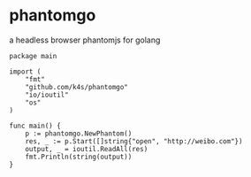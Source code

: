 # phantomgo
a headless browser phantomjs for golang
```
package main

import (
	"fmt"
	"github.com/k4s/phantomgo"
	"io/ioutil"
	"os"
)

func main() {
	p := phantomgo.NewPhantom()
	res, _ := p.Start([]string{"open", "http://weibo.com"})
	output, _ = ioutil.ReadAll(res)
	fmt.Println(string(output))
}

```
